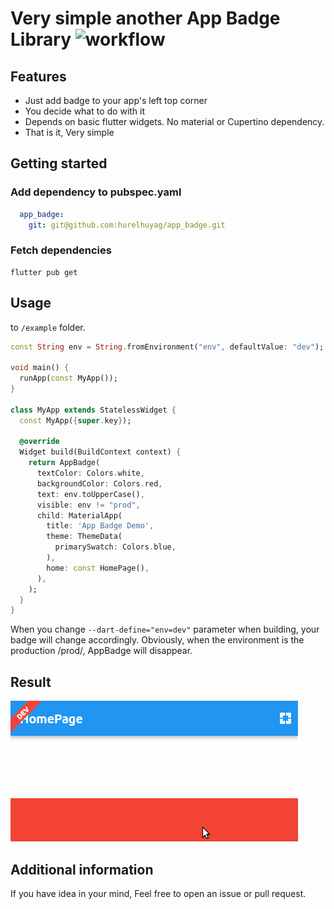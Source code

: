 <!--
This README describes the package. If you publish this package to pub.dev,
this README's contents appear on the landing page for your package.

For information about how to write a good package README, see the guide for
[writing package pages](https://dart.dev/guides/libraries/writing-package-pages).

For general information about developing packages, see the Dart guide for
[creating packages](https://dart.dev/guides/libraries/create-library-packages)
and the Flutter guide for
[developing packages and plugins](https://flutter.dev/developing-packages).
-->

# Very simple another App Badge Library ![workflow](https://github.com/hurelhuyag/app_badge/actions/workflows/ci.yaml/badge.svg)

## Features

- Just add badge to your app's left top corner 
- You decide what to do with it
- Depends on basic flutter widgets. No material or Cupertino dependency.
- That is it, Very simple

## Getting started

### Add dependency to pubspec.yaml
```yaml
  app_badge:
    git: git@github.com:hurelhuyag/app_badge.git
```

### Fetch dependencies
```
flutter pub get
```

## Usage

to `/example` folder.

```dart
const String env = String.fromEnvironment("env", defaultValue: "dev");

void main() {
  runApp(const MyApp());
}

class MyApp extends StatelessWidget {
  const MyApp({super.key});

  @override
  Widget build(BuildContext context) {
    return AppBadge(
      textColor: Colors.white,
      backgroundColor: Colors.red,
      text: env.toUpperCase(),
      visible: env != "prod",
      child: MaterialApp(
        title: 'App Badge Demo',
        theme: ThemeData(
          primarySwatch: Colors.blue,
        ),
        home: const HomePage(),
      ),
    );
  }
}
```

When you change `--dart-define="env=dev"` parameter when building, your badge will change accordingly.
Obviously, when the environment is the production /prod/, AppBadge will disappear.

## Result

![Screencast](screencast.png)

## Additional information

If you have idea in your mind, Feel free to open an issue or pull request.
